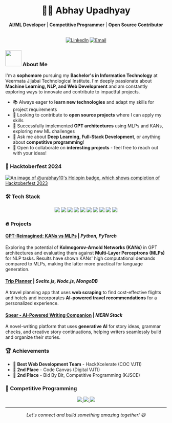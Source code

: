<div align="center">
  <h1>👨‍💻 Abhay Upadhyay</h1>
  <div>
    <b>AI/ML Developer</b> | <b>Competitive Programmer</b> | <b>Open Source Contributor</b>
  </div>
  <br>
  
  [![LinkedIn](https://img.shields.io/badge/-LinkedIn-blue?style=for-the-badge&logo=linkedin&logoColor=white&link=https://linkedin.com/in/hewhocodes247)](https://linkedin.com/in/hewhocodes247)
  [![Email](https://img.shields.io/badge/-Email-red?style=for-the-badge&logo=gmail&logoColor=white&link=mailto:hewhocodes247@gmail.com)](mailto:hewhocodes247@gmail.com)
</div>

### <img src="https://media.giphy.com/media/VgCDAzcKvsR6OM0uWg/giphy.gif" width="50"> About Me
I'm a **sophomore** pursuing my **Bachelor's in Information Technology** at Veermata Jijabai Technological Institute. I'm deeply passionate about **Machine Learning, NLP, and Web Development** and am constantly exploring ways to innovate and contribute to impactful projects.

- 📚 Always eager to **learn new technologies** and adapt my skills for project requirements
- 🤝 Looking to contribute to **open source projects** where I can apply my skills
- 🌱 Successfully implemented **GPT architectures** using MLPs and KANs, exploring new ML challenges
- 💬 Ask me about **Deep Learning, Full-Stack Development**, or anything about **competitive programming**!
- 👯 Open to collaborate on **interesting projects** - feel free to reach out with your ideas!

### 🎯 Hacktoberfest 2024
[![An image of @urabhay10's Holopin badge, which shows completion of Hacktoberfest 2023](https://holopin.me/urabhay10)](https://holopin.io/@urabhay10)

### 🛠️ Tech Stack
<p align="center">
  <img src="https://img.shields.io/badge/C++-00599C?style=for-the-badge&logo=c%2B%2B&logoColor=white"/>
  <img src="https://img.shields.io/badge/JavaScript-F7DF1E?style=for-the-badge&logo=javascript&logoColor=black"/>
  <img src="https://img.shields.io/badge/Python-3776AB?style=for-the-badge&logo=python&logoColor=white"/>
  <img src="https://img.shields.io/badge/React-61DAFB?style=for-the-badge&logo=react&logoColor=black"/>
  <img src="https://img.shields.io/badge/Node.js-339933?style=for-the-badge&logo=nodedotjs&logoColor=white"/>
  <img src="https://img.shields.io/badge/Express.js-000000?style=for-the-badge&logo=express&logoColor=white"/>
  <img src="https://img.shields.io/badge/Svelte-FF3E00?style=for-the-badge&logo=svelte&logoColor=white"/>
  <img src="https://img.shields.io/badge/PyTorch-EE4C2C?style=for-the-badge&logo=pytorch&logoColor=white"/>
  <img src="https://img.shields.io/badge/MongoDB-47A248?style=for-the-badge&logo=mongodb&logoColor=white"/>
  <img src="https://img.shields.io/badge/Git-F05032?style=for-the-badge&logo=git&logoColor=white"/>
</p>

### 🔥 Projects
#### [GPT-Reimagined: KANs vs MLPs](https://github.com/kavya-r30/GPT-Reimagined) | *Python, PyTorch*
Exploring the potential of **Kolmogorov-Arnold Networks (KANs)** in GPT architectures and evaluating them against **Multi-Layer Perceptrons (MLPs)** for NLP tasks. Results have shown KANs' high computational demands compared to MLPs, making the latter more practical for language generation.

#### [Trip Planner](https://github.com/vovw/travai) | *Svelte.js, Node.js, MongoDB*
A travel planning app that uses **web scraping** to find cost-effective flights and hotels and incorporates **AI-powered travel recommendations** for a personalized experience.

#### [Spear - AI-Powered Writing Companion](https://github.com/urabhay10/spear) | *MERN Stack*
A novel-writing platform that uses **generative AI** for story ideas, grammar checks, and creative story continuations, helping writers seamlessly build and organize their stories.

### 🏆 Achievements
- 🏅 **Best Web Development Team** - HackXcelerate (COC VJTI)
- 🥈 **2nd Place** - Code Canvas (Digital VJTI)
- 🥈 **2nd Place** - Bid By Bit, Competitive Programming (KJSCE)

### 🏅 Competitive Programming
<p align="center">
  <a href="https://codeforces.com/profile/hewhocodes">
    <img src="https://img.shields.io/badge/Expert-445f9d?style=for-the-badge&logo=codeforces&logoColor=white"/>
  </a>
  <a href="https://codechef.com/users/urabhay10">
    <img src="https://img.shields.io/badge/⭐⭐⭐⭐⭐-5B4638?style=for-the-badge&logo=codechef&logoColor=white"/>
  </a>
  <a href="https://leetcode.com/u/hewhocodes">
    <img src="https://img.shields.io/badge/Guardian-FFA116?style=for-the-badge&logo=leetcode&logoColor=black"/>
  </a>
</p>


<div align="center">
  
  ---
  <i>Let's connect and build something amazing together! 😄</i>
</div>

<!--
**urabhay10/urabhay10** is a ��� _special_ ✨ repository because its `README.md` (this file) appears on your GitHub profile.

Here are some ideas to get you started:

- 🔭 I’m currently working on ...
- 🌱 I’m currently learning ...
- 👯 I’m looking to collaborate on ...
- 🤔 I’m looking for help with ...
- 💬 Ask me about ...
- 📫 How to reach me: ...
- 😄 Pronouns: ...
- ⚡ Fun fact: ...
-->
